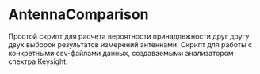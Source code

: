 # AntennaComparison

Простой скрипт для расчета вероятности принадлежности друг другу двух выборок результатов измерений антеннами.
Скрипт для работы с конкретными csv-файлами данных, создаваемыми анализатором спектра Keysight.
